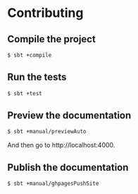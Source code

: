 Contributing
============

## Compile the project

~~~ sh
$ sbt +compile
~~~

## Run the tests

~~~ sh
$ sbt +test
~~~

## Preview the documentation

~~~ sh
$ sbt +manual/previewAuto
~~~

And then go to http://localhost:4000.

## Publish the documentation

~~~ sh
$ sbt +manual/ghpagesPushSite
~~~